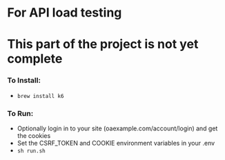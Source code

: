 # For API load testing
# This part of the project is not yet complete

### To Install:
- `brew install k6`

### To Run:
- Optionally login in to your site (oaexample.com/account/login) and get the cookies
- Set the CSRF_TOKEN and COOKIE environment variables in your .env
- `sh run.sh`
